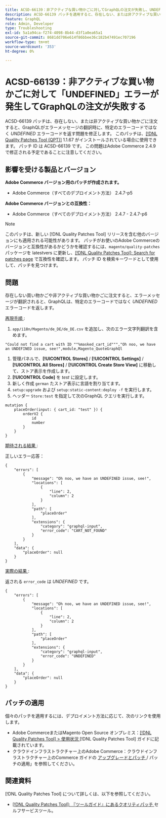 ```yaml
---
title: ACSD-66139：非アクティブな買い物かごに対してGraphQLの注文が失敗し、UNDEFINED エラーが発生する
description: ACSD-66139 パッチを適用すると、存在しない、または非アクティブな買い物かごに注文すると、エラーメッセージの翻訳時にGraphQLが特定のエラーコードではなく UNDEFINED エラーコードを返すAdobe Commerceの問題が修正されます。
feature: GraphQL
role: Admin, Developer
type: Troubleshooting
exl-id: 5a1a94ca-f274-4098-8b44-d3f1a0ea65a1
source-git-commit: 8681dd706e614f86bbee36c182b47491ec707196
workflow-type: tm+mt
source-wordcount: '353'
ht-degree: 0%

---
```


# ACSD-66139：非アクティブな買い物かごに対して「UNDEFINED」エラーが発生してGraphQLの注文が失敗する

ACSD-66139 パッチは、存在しない、または非アクティブな買い物かごに注文すると、GraphQLがエラーメッセージの翻訳時に、特定のエラーコードではなく *UNDEFINED* エラーコードを返す問題を修正します。 このパッチは、[[!DNL Quality Patches Tool (QPT)]](/help/tools/quality-patches-tool/quality-patches-tool-to-self-serve-quality-patches.md) 1.1.67 がインストールされている場合に使用できます。 パッチ ID は ACSD-66139 です。 この問題はAdobe Commerce 2.4.9 で修正される予定であることに注意してください。

## 影響を受ける製品とバージョン

**Adobe Commerce バージョン用のパッチが作成されます。**

* Adobe Commerce（すべてのデプロイメント方法） 2.4.7-p5

**Adobe Commerce バージョンとの互換性：**

* Adobe Commerce（すべてのデプロイメント方法） 2.4.7 - 2.4.7-p6

>[!NOTE]
>
>このパッチは、新しい [!DNL Quality Patches Tool] リリースを含む他のバージョンにも適用される可能性があります。 パッチがお使いのAdobe Commerceのバージョンと互換性があるかどうかを確認するには、`magento/quality-patches` パッケージを latestvers に更新し、[[!DNL Quality Patches Tool]: Search for patches page](https://experienceleague.adobe.com/tools/commerce-quality-patches/index.html) で互換性を確認します。 パッチ ID を検索キーワードとして使用して、パッチを見つけます。

## 問題

存在しない買い物かごや非アクティブな買い物かごに注文すると、エラーメッセージが翻訳されると、GraphQLは、特定のエラーコードではなく *UNDEFINED* エラーコードを返します。

<u> 再現手順 </u>:

1. `app/i18n/Magento/de_DE/de_DE.csv` を追加し、次のエラー文字列翻訳を含めます。

```
"Could not find a cart with ID ""%masked_cart_id""","Oh noo, we have an UNDEFINED issue, see!",module,Magento_QuoteGraphQl
```

1. 管理パネルで、**[!UICONTROL Stores]** / **[!UICONTROL Settings]** / **[!UICONTROL All Stores]** / **[!UICONTROL Create Store View]** に移動して、ストア表示を作成します。
1. **[!UICONTROL Code]** を *test* に設定します。
1. 新しく作成 `german` たストア表示に言語を割り当てます。
1. `setup:upgrade` および `setup:static-content:deploy -f` を実行します。
1. ヘッダー `Store:test` を指定して次のGraphQL クエリを実行します。

```
mutation {
    placeOrder(input: { cart_id: "test" }) {
        orderV2 {
            id
            number
        }
    }
}
```

<u> 期待される結果 </u>:

正しいエラー応答：

```
{
    "errors": [
        {
            "message": "Oh noo, we have an UNDEFINED issue, see!",
            "locations": [
                {
                    "line": 2,
                    "column": 2
                }
            ],
            "path": [
                "placeOrder"
            ],
            "extensions": {
                "category": "graphql-input",
                "error_code": "CART_NOT_FOUND"
            }
        }
    ],
    "data": {
        "placeOrder": null
    }
}
```

<u> 実際の結果 </u>:

返される `error_code` は *UNDEFINED* です。

```
{
    "errors": [
        {
            "message": "Oh noo, we have an UNDEFINED issue, see!",
            "locations": [
                {
                    "line": 2,
                    "column": 2
                }
            ],
            "path": [
                "placeOrder"
            ],
            "extensions": {
                "category": "graphql-input",
                "error_code": "UNDEFINED"
            }
        }
    ],
    "data": {
        "placeOrder": null
    }
}
```

## パッチの適用

個々のパッチを適用するには、デプロイメント方法に応じて、次のリンクを使用します。

* Adobe CommerceまたはMagento Open Source オンプレミス：[[!DNL Quality Patches Tool] > 使用状況 ](/help/tools/quality-patches-tool/usage.md) [!DNL Quality Patches Tool] ガイドに記載されています。
* クラウドインフラストラクチャー上のAdobe Commerce：クラウドインフラストラクチャー上のCommerce ガイドの [ アップグレードとパッチ ](https://experienceleague.adobe.com/docs/commerce-cloud-service/user-guide/develop/upgrade/apply-patches.html)/ パッチの適用」を参照してください。

## 関連資料

[!DNL Quality Patches Tool] について詳しくは、以下を参照してください。

* [[!DNL Quality Patches Tool]: 『ツールガイド』にあるクオリティパッチ ](/help/tools/quality-patches-tool/quality-patches-tool-to-self-serve-quality-patches.md) セルフサービスツール。
